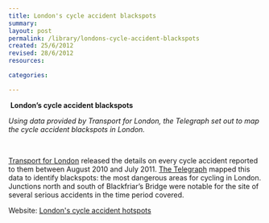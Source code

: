 ```yaml
---
title: London's cycle accident blackspots
summary: 
layout: post
permalink: /library/londons-cycle-accident-blackspots
created: 25/6/2012
revised: 28/6/2012
resources:

categories:

---
```


<p> <strong>London’s cycle accident blackspots</strong></p>
<p><em>Using data provided by Transport for London, the Telegraph set out to map the cycle accident blackspots in London.</em></p>
<p> </p>
<p><a href="http://www.data.gov.uk/library/London-DataStore" rel="nofollow">Transport for London</a> released the details on every cycle accident reported to them between August 2010 and July 2011. <a href="http://www.telegraph.co.uk/motoring/road-safety/8989366/Graphic-Londons-cycle-accident-black-spots-mapped.html" rel="nofollow">The Telegraph</a> mapped this data to identify blackspots: the most dangerous areas for cycling in London. Junctions north and south of Blackfriar’s Bridge were notable for the site of several serious accidents in the time period covered.</p>
<p>Website: <a href="http://www.telegraph.co.uk/motoring/road-safety/8989366/Graphic-Londons-cycle-accident-black-spots-mapped.html" rel="nofollow">London's cycle accident hotspots</a></p>
